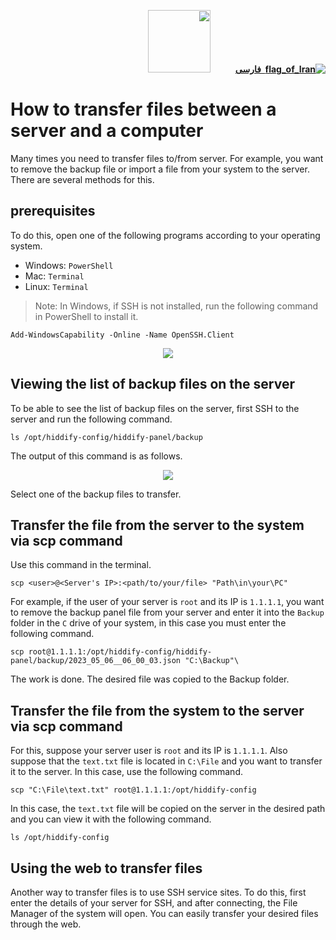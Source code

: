 <div dir="rtl" markdown="1">

[**![flag_of_Iran](https://user-images.githubusercontent.com/125398461/234186932-52f1fa82-52c6-417f-8b37-08fe9250a55f.png) &nbsp;فارسی**](https://github.com/hiddify/hiddify-config/wiki/%D8%A2%D9%85%D9%88%D8%B2%D8%B4-%D8%A7%D9%86%D8%AA%D9%82%D8%A7%D9%84-%D9%81%D8%A7%DB%8C%D9%84-%D8%A8%DB%8C%D9%86-%D8%B3%D8%B1%D9%88%D8%B1-%D9%88-%DA%A9%D8%A7%D9%85%D9%BE%DB%8C%D9%88%D8%AA%D8%B1)&nbsp;&nbsp;&nbsp;&nbsp;&nbsp;&nbsp;&nbsp;&nbsp;&nbsp;&nbsp;<a href="https://github.com/hiddify/hiddify-config/wiki/All-tutorials-and-videos"><img width="100" src="https://github.com/hiddify/hiddify-config/assets/125398461/8ac5b906-105c-4b98-acf5-0e12e39e33f6" /></a>
</div>


# How to transfer files between a server and a computer
Many times you need to transfer files to/from server. For example, you want to remove the backup file or import a file from your system to the server. There are several methods for this.


## prerequisites

To do this, open one of the following programs according to your operating system.

- Windows: `PowerShell`
- Mac: `Terminal`
- Linux: `Terminal`
> Note: In Windows, if SSH is not installed, run the following command in PowerShell to install it.

```
Add-WindowsCapability -Online -Name OpenSSH.Client
```

<div align=center>

<img src="https://user-images.githubusercontent.com/114227601/222904870-e709f69e-1a8d-4a6d-ad6a-3d7bdcd917c3.png" />
</div>

## Viewing the list of backup files on the server

To be able to see the list of backup files on the server, first SSH to the server and run the following command.

```
ls /opt/hiddify-config/hiddify-panel/backup
```

The output of this command is as follows.

<div align=center>

<img src="https://github.com/hiddify/hiddify-config/assets/125398461/924b149e-6ec8-4b48-8fbb-ad99a234ee5e" />
</div>

Select one of the backup files to transfer.

## Transfer the file from the server to the system via scp command
Use this command in the terminal.

`scp <user>@<Server's IP>:<path/to/your/file> "Path\in\your\PC"`

For example, if the user of your server is `root` and its IP is `1.1.1.1`, you want to remove the backup panel file from your server and enter it into the `Backup` folder in the `C` drive of your system, in this case you must enter the following command.

```
scp root@1.1.1.1:/opt/hiddify-config/hiddify-panel/backup/2023_05_06__06_00_03.json "C:\Backup"\
```

The work is done. The desired file was copied to the Backup folder.

## Transfer the file from the system to the server via scp command
For this, suppose your server user is `root` and its IP is `1.1.1.1`. Also suppose that the `text.txt` file is located in `C:\File` and you want to transfer it to the server. In this case, use the following command.

```
scp "C:\File\text.txt" root@1.1.1.1:/opt/hiddify-config
```
In this case, the `text.txt` file will be copied on the server in the desired path and you can view it with the following command.

```
ls /opt/hiddify-config
```
## Using the web to transfer files

Another way to transfer files is to use SSH service sites. To do this, first enter the details of your server for SSH, and after connecting, the File Manager of the system will open. You can easily transfer your desired files through the web.

